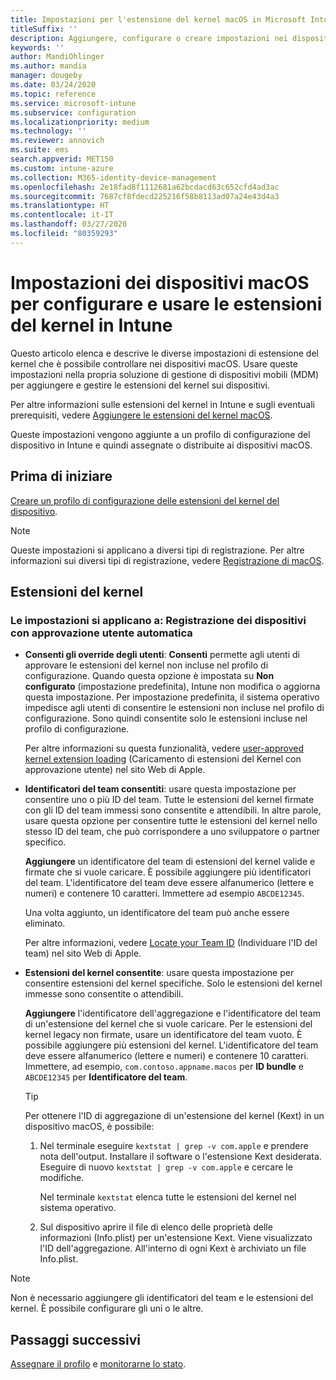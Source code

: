 ```yaml
---
title: Impostazioni per l'estensione del kernel macOS in Microsoft Intune - Azure | Microsoft Docs
titleSuffix: ''
description: Aggiungere, configurare o creare impostazioni nei dispositivi macOS per usare le estensioni del kernel. Consentire inoltre agli utenti di eseguire l'override delle estensioni approvate, consentire tutte le estensioni da un identificatore di team o consentire estensioni o app specifiche in Microsoft Intune.
keywords: ''
author: MandiOhlinger
ms.author: mandia
manager: dougeby
ms.date: 03/24/2020
ms.topic: reference
ms.service: microsoft-intune
ms.subservice: configuration
ms.localizationpriority: medium
ms.technology: ''
ms.reviewer: annovich
ms.suite: ems
search.appverid: MET150
ms.custom: intune-azure
ms.collection: M365-identity-device-management
ms.openlocfilehash: 2e18fad8f1112681a62bcdacd63c652cfd4ad3ac
ms.sourcegitcommit: 7687cf8fdecd225216f58b8113ad07a24e43d4a3
ms.translationtype: HT
ms.contentlocale: it-IT
ms.lasthandoff: 03/27/2020
ms.locfileid: "80359293"
---
```

# <a name="macos-device-settings-to-configure-and-use-kernel-extensions-in-intune"></a>Impostazioni dei dispositivi macOS per configurare e usare le estensioni del kernel in Intune

Questo articolo elenca e descrive le diverse impostazioni di estensione del kernel che è possibile controllare nei dispositivi macOS. Usare queste impostazioni nella propria soluzione di gestione di dispositivi mobili (MDM) per aggiungere e gestire le estensioni del kernel sui dispositivi.

Per altre informazioni sulle estensioni del kernel in Intune e sugli eventuali prerequisiti, vedere [Aggiungere le estensioni del kernel macOS](kernel-extensions-overview-macos.md).

Queste impostazioni vengono aggiunte a un profilo di configurazione del dispositivo in Intune e quindi assegnate o distribuite ai dispositivi macOS.

## <a name="before-you-begin"></a>Prima di iniziare

[Creare un profilo di configurazione delle estensioni del kernel del dispositivo](kernel-extensions-overview-macos.md).

> [!NOTE]
> Queste impostazioni si applicano a diversi tipi di registrazione. Per altre informazioni sui diversi tipi di registrazione, vedere [Registrazione di macOS](../enrollment/macos-enroll.md).

## <a name="kernel-extensions"></a>Estensioni del kernel

### <a name="settings-apply-to-user-approved-automated-device-enrollment"></a>Le impostazioni si applicano a: Registrazione dei dispositivi con approvazione utente automatica

- **Consenti gli override degli utenti**: **Consenti** permette agli utenti di approvare le estensioni del kernel non incluse nel profilo di configurazione. Quando questa opzione è impostata su **Non configurato** (impostazione predefinita), Intune non modifica o aggiorna questa impostazione. Per impostazione predefinita, il sistema operativo impedisce agli utenti di consentire le estensioni non incluse nel profilo di configurazione. Sono quindi consentite solo le estensioni incluse nel profilo di configurazione.

  Per altre informazioni su questa funzionalità, vedere [user-approved kernel extension loading](https://developer.apple.com/library/archive/technotes/tn2459/_index.html) (Caricamento di estensioni del Kernel con approvazione utente) nel sito Web di Apple.

- **Identificatori del team consentiti**: usare questa impostazione per consentire uno o più ID del team. Tutte le estensioni del kernel firmate con gli ID del team immessi sono consentite e attendibili. In altre parole, usare questa opzione per consentire tutte le estensioni del kernel nello stesso ID del team, che può corrispondere a uno sviluppatore o partner specifico.

  **Aggiungere** un identificatore del team di estensioni del kernel valide e firmate che si vuole caricare. È possibile aggiungere più identificatori del team. L'identificatore del team deve essere alfanumerico (lettere e numeri) e contenere 10 caratteri. Immettere ad esempio `ABCDE12345`.

  Una volta aggiunto, un identificatore del team può anche essere eliminato.

  Per altre informazioni, vedere [Locate your Team ID](https://help.apple.com/developer-account/#/dev55c3c710c) (Individuare l'ID del team) nel sito Web di Apple.

- **Estensioni del kernel consentite**: usare questa impostazione per consentire estensioni del kernel specifiche. Solo le estensioni del kernel immesse sono consentite o attendibili.

  **Aggiungere** l'identificatore dell'aggregazione e l'identificatore del team di un'estensione del kernel che si vuole caricare. Per le estensioni del kernel legacy non firmate, usare un identificatore del team vuoto. È possibile aggiungere più estensioni del kernel. L'identificatore del team deve essere alfanumerico (lettere e numeri) e contenere 10 caratteri. Immettere, ad esempio, `com.contoso.appname.macos` per **ID bundle** e `ABCDE12345` per **Identificatore del team**.

  > [!TIP]
  > Per ottenere l'ID di aggregazione di un'estensione del kernel (Kext) in un dispositivo macOS, è possibile:
  >
  > 1. Nel terminale eseguire `kextstat | grep -v com.apple` e prendere nota dell'output. Installare il software o l'estensione Kext desiderata. Eseguire di nuovo `kextstat | grep -v com.apple` e cercare le modifiche.
  >
  >    Nel terminale `kextstat` elenca tutte le estensioni del kernel nel sistema operativo. 
  >
  > 2. Sul dispositivo aprire il file di elenco delle proprietà delle informazioni (Info.plist) per un'estensione Kext. Viene visualizzato l'ID dell'aggregazione. All'interno di ogni Kext è archiviato un file Info.plist.

> [!NOTE]
> Non è necessario aggiungere gli identificatori del team e le estensioni del kernel. È possibile configurare gli uni o le altre.

## <a name="next-steps"></a>Passaggi successivi

[Assegnare il profilo](device-profile-assign.md) e [monitorarne lo stato](device-profile-monitor.md).
